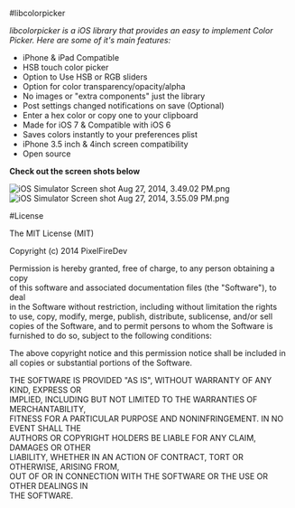 #libcolorpicker 

_libcolorpicker is a iOS library that provides an easy to implement Color Picker.
Here are some of it's main features:_

* iPhone & iPad Compatible
* HSB touch color picker
* Option to Use HSB or RGB sliders
* Option for color transparency/opacity/alpha
* No images or "extra components" just the library
* Post settings changed notifications on save (Optional)
* Enter a hex color or copy one to your clipboard
* Made for iOS 7 & Compatible with iOS 6 
* Saves colors instantly to your preferences plist
* iPhone 3.5 inch & 4inch screen compatibility
* Open source

__Check out the screen shots below__

![iOS Simulator Screen shot Aug 27, 2014, 3.49.02 PM.png](https://bitbucket.org/repo/poAx5p/images/3203715933-iOS%20Simulator%20Screen%20shot%20Aug%2027,%202014,%203.49.02%20PM.png)![iOS Simulator Screen shot Aug 27, 2014, 3.55.09 PM.png](https://bitbucket.org/repo/poAx5p/images/3068646252-iOS%20Simulator%20Screen%20shot%20Aug%2027,%202014,%203.55.09%20PM.png)

#License

The MIT License (MIT)

Copyright (c) 2014 PixelFireDev

Permission is hereby granted, free of charge, to any person obtaining a copy    
of this software and associated documentation files (the "Software"), to deal    
in the Software without restriction, including without limitation the rights    
to use, copy, modify, merge, publish, distribute, sublicense, and/or sell    
copies of the Software, and to permit persons to whom the Software is    
furnished to do so, subject to the following conditions:    

The above copyright notice and this permission notice shall be included in    
all copies or substantial portions of the Software.

THE SOFTWARE IS PROVIDED "AS IS", WITHOUT WARRANTY OF ANY KIND, EXPRESS OR    
IMPLIED, INCLUDING BUT NOT LIMITED TO THE WARRANTIES OF MERCHANTABILITY,    
FITNESS FOR A PARTICULAR PURPOSE AND NONINFRINGEMENT. IN NO EVENT SHALL THE    
AUTHORS OR COPYRIGHT HOLDERS BE LIABLE FOR ANY CLAIM, DAMAGES OR OTHER    
LIABILITY, WHETHER IN AN ACTION OF CONTRACT, TORT OR OTHERWISE, ARISING FROM,    
OUT OF OR IN CONNECTION WITH THE SOFTWARE OR THE USE OR OTHER DEALINGS IN    
THE SOFTWARE.